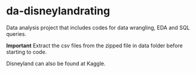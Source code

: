 # da-disneylandrating
Data analysis project that includes codes for data wrangling, EDA and SQL queries.

**Important**
Extract the csv files from the zipped file in data folder before starting to code.

Disneyland can also be found at Kaggle.
